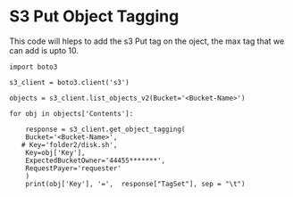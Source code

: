 # S3 Put Object Tagging

This  code will hleps to add the s3 Put tag on the oject, the max tag that we can add is upto 10.


```
import boto3

s3_client = boto3.client('s3')

objects = s3_client.list_objects_v2(Bucket='<Bucket-Name>')

for obj in objects['Contents']:
    
    response = s3_client.get_object_tagging(
    Bucket='<Bucket-Name>',
   # Key='folder2/disk.sh',
    Key=obj['Key'],
    ExpectedBucketOwner='44455*******',
    RequestPayer='requester'
    )
    print(obj['Key'], '=',  response["TagSet"], sep = "\t")


```

